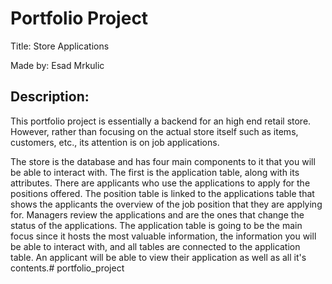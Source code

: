 # Portfolio Project
Title: Store Applications

Made by: Esad Mrkulic

## Description:
This portfolio project is essentially a backend for an high end retail store. However, rather than focusing on the actual store itself such as items, customers, etc., its attention is on job applications. 

The store is the database and has four main components to it that you will be able to interact with. The first is the application table, along with its attributes. There are applicants who use the applications to apply for the positions offered. The position table is linked to the applications table that shows the applicants the overview of the job position that they are applying for. Managers review the applications and are the ones that change the status of the applications. The application table is going to be the main focus since it hosts the most valuable information, the information you will be able to interact with, and all tables are connected to the application table. An applicant will be able to view their application as well as all it's contents.# portfolio_project
